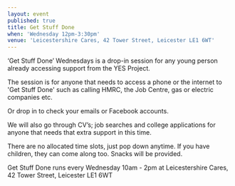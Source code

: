 ```yaml
---
layout: event
published: true
title: Get Stuff Done
when: 'Wednesday 12pm-3:30pm'
venue: 'Leicestershire Cares, 42 Tower Street, Leicester LE1 6WT'
---
```

‘Get Stuff Done’ Wednesdays is a drop-in session for any young person already accessing support from the YES Project.

The session is for anyone that needs to access a phone or the internet to 'Get Stuff Done' such as calling HMRC, the Job Centre, gas or electric companies etc.

Or drop in to check your emails or Facebook accounts.

We will also go through CV’s; job searches and college applications for anyone that needs that extra support in this time.

There are no allocated time slots, just pop down anytime. If you have children, they can come along too. Snacks will be provided.

Get Stuff Done runs every Wednesday 10am - 2pm at Leicestershire Cares, 42 Tower Street, Leicester LE1 6WT
